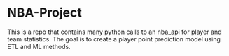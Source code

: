 # NBA-Project
This is a repo that contains many python calls to an nba_api for player and team statistics. The goal is to create a player point prediction model using ETL and ML methods.

